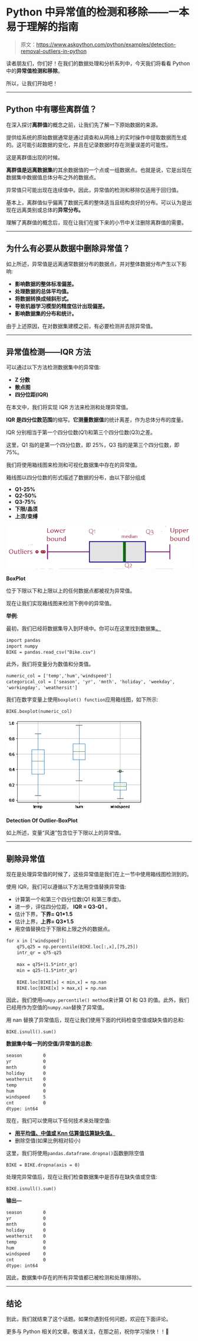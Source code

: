 # Python 中异常值的检测和移除——一本易于理解的指南

> 原文：<https://www.askpython.com/python/examples/detection-removal-outliers-in-python>

读者朋友们，你们好！在我们的数据处理和分析系列中，今天我们将看看 Python 中的**异常值检测和移除**。

所以，让我们开始吧！

* * *

## Python 中有哪些离群值？

在深入探讨**离群值**的概念之前，让我们先了解一下原始数据的来源。

提供给系统的原始数据通常是通过调查和从网络上的实时操作中提取数据而生成的。这可能引起数据的变化，并且在记录数据时存在测量误差的可能性。

这是离群值出现的时候。

**离群值是远离数据集**的其余数据值的一个点或一组数据点。也就是说，它是出现在数据集中数据值总体分布之外的数据点。

异常值只可能出现在连续值中。因此，异常值的检测和移除仅适用于回归值。

基本上，离群值似乎偏离了数据元素的整体适当且结构良好的分布。可以认为是出现在远离类别或总体的**异常分布。**

理解了离群值的概念后，现在让我们在接下来的小节中关注删除离群值的需要。

* * *

## 为什么有必要从数据中删除异常值？

如上所述，异常值是远离通常数据分布的数据点，并对整体数据分布产生以下影响:

*   **影响数据的整体标准偏差。**
*   **处理数据的总体平均值。**
*   **将数据转换成倾斜形式。**
*   **导致机器学习模型的精度估计出现偏差。**
*   **影响数据集的分布和统计。**

由于上述原因，在对数据集建模之前，有必要检测并去除异常值。

* * *

## 异常值检测——IQR 方法

可以通过以下方法检测数据集中的异常值:

*   **Z 分数**
*   **散点图**
*   **四分位距(IQR)**

在本文中，我们将实现 IQR 方法来检测和处理异常值。

**IQR 是四分位数范围**的缩写。**它测量数据值**的统计离差，作为总体分布的度量。

IQR 分别相当于第一个四分位数(Q1)和第三个四分位数(Q3)之差。

这里，Q1 指的是第一个四分位数，即 25%，Q3 指的是第三个四分位数，即 75%。

我们将使用箱线图来检测和可视化数据集中存在的异常值。

箱线图以四分位数的形式描述了数据的分布，由以下部分组成

*   **Q1-25%**
*   **Q2-50%**
*   **Q3-75%**
*   **下限/晶须**
*   **上须/束缚**

![Detection Of Outlier BoxPlot 1](img/45ff928bf046e2f0b29675a14cb89ab5.png)

**BoxPlot**

位于下限以下和上限以上的任何数据点都被视为异常值。

现在让我们实现箱线图来检测下例中的异常值。

**举例**:

最初，我们已经将数据集导入到环境中。你可以在这里找到数据集[。](https://github.com/Safa1615/BIKE-RENTAL-COUNT/blob/master/day.csv)

```
import pandas
import numpy
BIKE = pandas.read_csv("Bike.csv")

```

此外，我们将变量分为数值和分类值。

```
numeric_col = ['temp','hum','windspeed']
categorical_col = ['season', 'yr', 'mnth', 'holiday', 'weekday', 'workingday', 'weathersit']

```

我们在数字变量上使用`boxplot() function`应用箱线图，如下所示:

```
BIKE.boxplot(numeric_col)

```

![Detection Of Outlier BoxPlot](img/cf4c55ea130cd1552b6d393f22480c01.png)

**Detection Of Outlier-BoxPlot**

如上所述，变量“风速”包含位于下限以上的异常值。

* * *

## 剔除异常值

现在是处理异常值的时候了，这些异常值是我们在上一节中使用箱线图检测到的。

使用 IQR，我们可以遵循以下方法用空值替换异常值:

*   计算第一个和第三个四分位数(Q1 和第三季度)。
*   进一步，评估四分位距， **IQR = Q3-Q1** 。
*   估计下界，**下界= Q1*1.5**
*   估计上界，**上界= Q3*1.5**
*   用空值替换位于下限和上限之外的数据点。

```
for x in ['windspeed']:
    q75,q25 = np.percentile(BIKE.loc[:,x],[75,25])
    intr_qr = q75-q25

    max = q75+(1.5*intr_qr)
    min = q25-(1.5*intr_qr)

    BIKE.loc[BIKE[x] < min,x] = np.nan
    BIKE.loc[BIKE[x] > max,x] = np.nan

```

因此，我们使用`numpy.percentile() method`来计算 Q1 和 Q3 的值。此外，我们已经用作为空值的`numpy.nan`替换了异常值。

用 nan 替换了异常值后，现在让我们使用下面的代码检查空值或缺失值的总和:

```
BIKE.isnull().sum()

```

**数据集中每一列的空值/异常值的总数:**

```
season        0
yr            0
mnth          0
holiday       0
weathersit    0
temp          0
hum           0
windspeed     5
cnt           0
dtype: int64

```

现在，我们可以使用以下任何技术来处理空值:

*   **[用平均值、中值或 Knn 估算值估算缺失值。](https://www.askpython.com/python/examples/impute-missing-data-values)**
*   删除空值(如果比例相对较小)

这里，我们将使用`pandas.dataframe.dropna()`函数删除空值

```
BIKE = BIKE.dropna(axis = 0)

```

处理完异常值后，现在让我们检查数据集中是否存在缺失值或空值:

```
BIKE.isnull().sum()

```

**输出—**

```
season        0
yr            0
mnth          0
holiday       0
weathersit    0
temp          0
hum           0
windspeed     0
cnt           0
dtype: int64

```

因此，数据集中存在的所有异常值都已被检测和处理(移除)。

* * *

## 结论

到此，我们就结束了这个话题。如果你遇到任何问题，欢迎在下面评论。

更多与 Python 相关的文章。敬请关注，在那之前，祝你学习愉快！！🙂